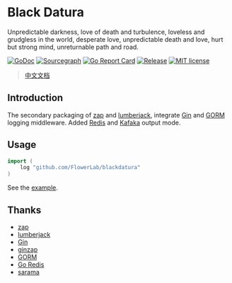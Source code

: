 # Black Datura

Unpredictable darkness, love of death and turbulence, loveless and grudgless in the world, desperate love, unpredictable death and love, hurt but strong mind, unreturnable path and road.

[![GoDoc](https://pkg.go.dev/badge/pkg.go.dev/github.com/FlowerLab/blackdatura)](https://pkg.go.dev/github.com/FlowerLab/blackdatura)
[![Sourcegraph](https://sourcegraph.com/github.com/FlowerLab/blackdatura/-/badge.svg)](https://sourcegraph.com/github.com/FlowerLab/blackdatura?badge)
[![Go Report Card](https://goreportcard.com/badge/github.com/FlowerLab/blackdatura)](https://goreportcard.com/report/github.com/FlowerLab/blackdatura)
[![Release](https://img.shields.io/github/v/release/FlowerLab/blackdatura.svg)](https://github.com/FlowerLab/blackdatura/releases)
[![MIT license](https://img.shields.io/badge/license-MIT-brightgreen.svg)](https://opensource.org/licenses/MIT)


> [中文文档](README_zh.md)

## Introduction

The secondary packaging of [zap][1] and [lumberjack][2], integrate [Gin][3] and [GORM][5] logging middleware.
Added [Redis][6] and [Kafaka][7] output mode.

## Usage

```go
import (
	log "github.com/FlowerLab/blackdatura"
)
```

See the [example](example/main.go).


## Thanks
- [zap][1]
- [lumberjack][2]
- [Gin][3]
- [ginzap][4]
- [GORM][5]
- [Go Redis][6]
- [sarama][7]


[1]:https://github.com/uber-go/zap
[2]:https://github.com/natefinch/lumberjack
[3]:https://github.com/gin-gonic/gin
[4]:https://github.com/gin-contrib/zap
[5]:https://github.com/go-gorm/gorm
[6]:https://github.com/go-redis/redis
[7]:https://github.com/Shopify/sarama

